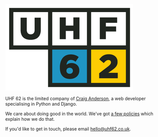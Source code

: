 <div class="row pb-3">
    <div class="col-4"></div>
    <div class="col-4"><img src="/assets/logo.png" alt="UHF 62 Logo" class="img-fluid"></div>
    <div class="col-4"></div>
</div>

UHF 62 is the limited company of [Craig Anderson](/about/craig), a web developer specialising in Python and Django.

We care about doing good in the world. We've got [a few policies](/policies) which explain how we do that.

If you'd like to get in touch, please email [hello@uhf62.co.uk](mailto:hello@uhf62.co.uk).
